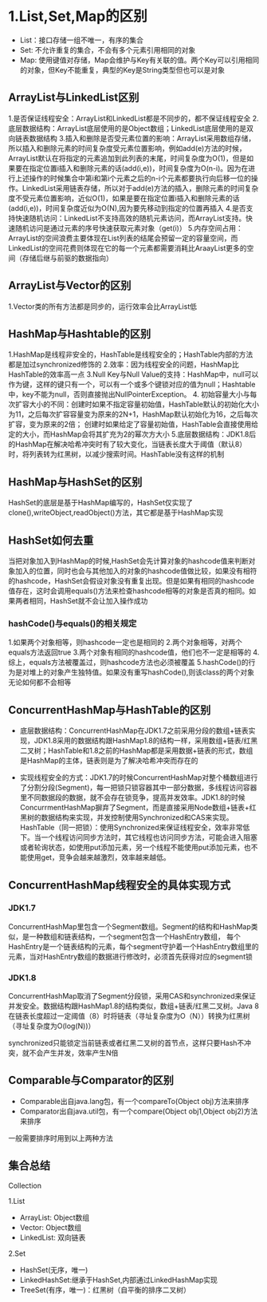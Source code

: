 # 1.List,Set,Map的区别

* List：接口存储一组不唯一，有序的集合
* Set: 不允许重复的集合，不会有多个元素引用相同的对象
* Map: 使用键值对存储，Map会维护与Key有关联的值。两个Key可以引用相同的对象，但Key不能重复，典型的Key是String类型但也可以是对象

## ArrayList与LinkedList区别

1.是否保证线程安全：ArrayList和LinkedList都是不同步的，都不保证线程安全
2.底层数据结构：ArrayList底层使用的是Object数组；LinkedList底层使用的是双向链表数据结构
3.插入和删除是否受元素位置的影响：ArrayList采用数组存储，所以插入和删除元素的时间复杂度受元素位置影响，例如add(e)方法的时候，ArrayList默认在将指定的元素追加到此列表的末尾，时间复杂度为O(1)，但是如果要在指定位置i插入和删除元素的话(add(i,e))，时间复杂度为O(n-i)。因为在进行上述操作的时候集合中第i和第i个元素之后的n-i个元素都要执行向后移一位的操作。LinkedList采用链表存储，所以对于add(e)方法的插入，删除元素的时间复杂度不受元素位置影响，近似O(1)，如果是要在指定位置i插入和删除元素的话(add(i,e))，时间复杂度近似为O(N),因为要先移动到指定的位置再插入
4.是否支持快速随机访问：LinkedList不支持高效的随机元素访问，而ArrayList支持。快速随机访问是通过元素的序号快速获取元素对象（get(i)）
5.内存空间占用：ArrayList的空间浪费主要体现在List列表的结尾会预留一定的容量空间，而LinkedList的空间花费则体现在它的每一个元素都需要消耗比AraayList更多的空间（存储后继与前驱的数据指向）

## ArrayList与Vector的区别

1.Vector类的所有方法都是同步的，运行效率会比ArrayList低

## HashMap与Hashtable的区别

1.HashMap是线程非安全的，HashTable是线程安全的；HashTable内部的方法都是加过synchronized修饰的
2.效率：因为线程安全的问题，HashMap比HashTable的效率高一点
3.Null Key与Null Value的支持：HashMap中，null可以作为键，这样的键只有一个，可以有一个或多个键锁对应的值为null；Hashtable中，key不能为null，否则直接抛出NullPointerException。
4. 初始容量大小与每次扩容大小的不同：创建时如果不指定容量初始值，HashTable默认的初始化大小为11，之后每次扩容容量变为原来的2N+1，HashMap默认初始化为16，之后每次扩容，变为原来的2倍；
创建时如果给定了容量初始值，HashTable会直接使用给定的大小，而HashMap会将其扩充为2的幂次方大小
5.底层数据结构：JDK1.8后的HashMap在解决哈希冲突时有了较大变化，当链表长度大于阈值（默认8）时，将列表转为红黑树，以减少搜索时间。HashTable没有这样的机制

## HashMap与HashSet的区别

HashSet的底层是基于HashMap编写的，HashSet仅实现了clone(),writeObject,readObject()方法，其它都是基于HashMap实现  

## HashSet如何去重

当把对象加入到HashMap的时候,HashSet会先计算对象的hashcode值来判断对象加入的位置，同时也会与其他加入的对象的hashcode值做比较，如果没有相符的hashcode，HashSet会假设对象没有重复出现。但是如果有相同的hashcode值存在，这时会调用equals()方法来检查hashcode相等的对象是否真的相同。如果两者相同，HashSet就不会让加入操作成功

### hashCode()与equals()的相关规定

1.如果两个对象相等，则hashcode一定也是相同的
2.两个对象相等，对两个equals方法返回true
3.两个对象有相同的hashcode值，他们也不一定是相等的
4.综上，equals方法被覆盖过，则hashcode方法也必须被覆盖
5.hashCode()的行为是对堆上的对象产生独特值。如果没有重写hashCode(),则该class的两个对象无论如何都不会相等

## ConcurrentHashMap与HashTable的区别

* 底层数据结构：ConcurrentHashMap在JDK1.7之前采用分段的数组+链表实现，JDK1.8采用的数据结构跟HashMap1.8的结构一样，采用数组+链表/红黑二叉树；HashTable和1.8之前的HashMap都是采用数据+链表的形式，数组是HashMap的主体，链表则是为了解决哈希冲突而存在的

* 实现线程安全的方式：JDK1.7的时候ConcurrentHashMap对整个桶数组进行了分割分段(Segment)，每一把锁只锁容器其中一部分数据，多线程访问容器里不同数据段的数据，就不会存在锁竞争，提高并发效率。JDK1.8的时候ConcurrmentHashMap摒弃了Segment，而是直接采用Node数组+链表+红黑树的数据结构来实现，并发控制使用Synchronized和CAS来实现。HashTable（同一把锁）：使用Synchronized来保证线程安全，效率非常低下。当一个线程访问同步方法时，其它线程也访问同步方法，可能会进入阻塞或者轮询状态，如使用put添加元素，另一个线程不能使用put添加元素，也不能使用get，竞争会越来越激烈，效率越来越低。

## ConcurrentHashMap线程安全的具体实现方式

### JDK1.7

ConcurrentHashMap里包含一个Segment数组。Segment的结构和HashMap类似，是一种数组和链表结构，一个segment包含一个HashEntry数组，
每个HashEntry是一个链表结构的元素，每个segment守护着一个HashEntry数组里的元素，当对HashEntry数组的数据进行修改时，必须首先获得对应的segment锁

### JDK1.8

ConcurrentHashMap取消了Segment分段锁，采用CAS和synchronized来保证并发安全。数据结构跟HashMap1.8的结构类似，数组+链表/红黑二叉树。Java 8在链表长度超过一定阈值（8）时将链表（寻址复杂度为O（N））转换为红黑树（寻址复杂度为O(log(N))）

synchronized只能锁定当前链表或者红黑二叉树的首节点，这样只要Hash不冲突，就不会产生并发，效率产生N倍

## Comparable与Comparator的区别

* Comparable出自java.lang包，有一个compareTo(Object obj)方法来排序
* Comparator出自java.util包，有一个compare(Object obj1,Object obj2)方法来排序

一般需要排序时用到以上两种方法

## 集合总结

Collection

1.List

* ArrayList: Object数组
* Vector: Object数组
* LinkedList: 双向链表

2.Set

* HashSet(无序，唯一)
* LinkedHashSet:继承于HashSet,内部通过LinkedHashMap实现
* TreeSet(有序，唯一)：红黑树（自平衡的排序二叉树）